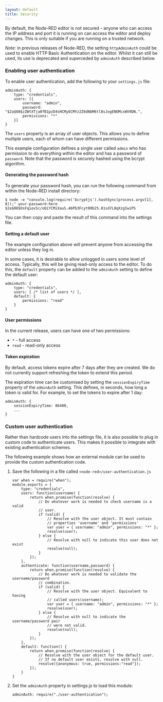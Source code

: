 ```yaml
---
layout: default
title: Security
---
```


By default, the Node-RED editor is not secured - anyone who can access the IP address
and port it is running on can access the editor and deploy changes. This is only
suitable if you are running on a trusted network.

<div class="doc-callout">
<em>Note</em>: in previous releases of Node-RED, the setting <code>httpAdminAuth</code> could be
used to enable HTTP Basic Authentication on the editor. Whilst it can still be
used, its use is deprecated and superceded by <code>adminAuth</code> described below.
</div>

### Enabling user authentication

To enable user authentication, add the following to your `settings.js` file:

    adminAuth: {
        type: "credentials",
        users: [{
            username: "admin",
            password: "$2a$08$zZWtXTja0fB1pzD4sHCMyOCMYz2Z6dNbM6tl8sJogENOMcxWV9DN.",
            permissions: "*"
        }]
    }

The `users` property is an array of user objects. This allows you to define
multiple users, each of whom can have different permissions.
    
This example configuration defines a single user called `admin` who has permission
to do everything within the editor and has a password of `password`. Note that
the password is securely hashed using the bcrypt algorithm.

#### Generating the password hash

To generate your password hash, you can run the following command from within the
Node-RED install directory:

    $ node -e "console.log(require('bcryptjs').hashSync(process.argv[1], 8));" your-password-here
    $2a$08$OsFqiovSc/oQiYCMiXauS.46Pb3Fcyt00b25.81sd7L8qXzgIwiPS

You can then copy and paste the result of this command into the settings file.

#### Setting a default user

The example configuration above will prevent anyone from accessing the editor
unless they log in.

In some cases, it is desirable to allow unlogged in users some level of access.
Typically, this will be giving read-only access to the editor. To do this,
the `default` property can be added to the `adminAuth` setting to define
the default user:

    adminAuth: {
        type: "credentials",
        users: [ /* list of users */ ],
        default: {
            permissions: "read"
        }
    }

#### User permissions

In the current release, users can have one of two permissions:

 - `*` - full access
 - `read` - read-only access

#### Token expiration

By default, access tokens expire after 7 days after they are created. We do not
currently support refreshing the token to extend this period.

The expiration time can be customised by setting the `sessionExpiryTime` property
of the `adminAuth` setting. This defines, in seconds, how long a token is valid
for. For example, to set the tokens to expire after 1 day:

    adminAuth: {
        sessionExpiryTime: 86400,
        ...
    }
 
### Custom user authentication

Rather than hardcode users into the settings file, it is also possible to plug in
custom code to authenticate users. This makes it possible to integrate with
existing authentication schemes.

The following example shows how an external module can be used to provide the
custom authentication code.

1. Save the following in a file called `<node-red>/user-authentication.js`

       var when = require("when");
       module.exports = {
           type: "credentials",
           users: function(username) {
               return when.promise(function(resolve) {
                   // Do whatever work is needed to check username is a valid
                   // user.
                   if (valid) {
                       // Resolve with the user object. It must contain
                       // properties 'username' and 'permissions'
                       var user = { username: "admin", permissions: "*" };
                       resolve(user);
                   } else {
                       // Resolve with null to indicate this user does not exist
                       resolve(null);
                   }
               });
           },
           authenticate: function(username,password) {
               return when.promise(function(resolve) {
                   // Do whatever work is needed to validate the username/password
                   // combination.
                   if (valid) {
                       // Resolve with the user object. Equivalent to having
                       // called users(username);
                       var user = { username: "admin", permissions: "*" };
                       resolve(user);
                   } else {
                       // Resolve with null to indicate the username/password pair
                       // were not valid.
                       resolve(null);
                   }
               });
           },
           default: function() {
               return when.promise(function(resolve) {
                   // Resolve with the user object for the default user.
                   // If no default user exists, resolve with null.
                   resolve({anonymous: true, permissions:"read"});
               });
           }
       }
    
2. Set the `adminAuth` property in settings.js to load this module:

       adminAuth: require("./user-authentication");


